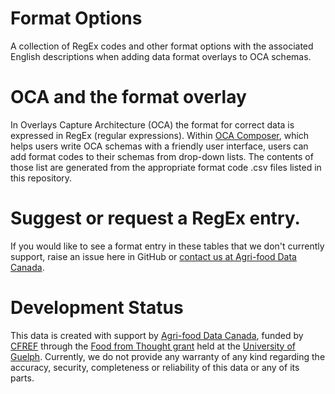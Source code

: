 # Format Options
A collection of RegEx codes and other format options with the associated English descriptions when adding data format overlays to OCA schemas.

# OCA and the format overlay

In Overlays Capture Architecture (OCA) the format for correct data is expressed in RegEx (regular expressions). Within [OCA Composer](https://www.semanticengine.org), which helps users write OCA schemas with a friendly user interface, users can add format codes to their schemas from drop-down lists. The contents of those list are generated from the appropriate format code .csv files listed in this repository.

# Suggest or request a RegEx entry.

If you would like to see a format entry in these tables that we don't currently support, raise an issue here in GitHub or [contact us at Agri-food Data Canada](https://agrifooddatacanada.ca/contact-us/).

# Development Status

This data is created with support by [Agri-food Data Canada](https://agrifooddatacanada.ca/), funded by [CFREF](https://www.cfref-apogee.gc.ca/) through the [Food from Thought grant](https://foodfromthought.ca/) held at the [University of Guelph](https://www.uoguelph.ca/). Currently, we do not provide any warranty of any kind regarding the accuracy, security, completeness or reliability of this data or any of its parts.
